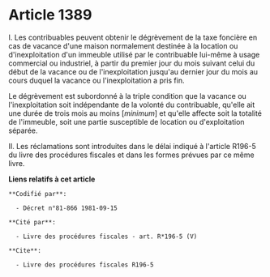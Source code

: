 # Article 1389

I. Les contribuables peuvent obtenir le dégrèvement de la taxe foncière en cas de vacance d'une maison normalement destinée à
la location ou d'inexploitation d'un immeuble utilisé par le contribuable lui-même à usage commercial ou industriel, à partir
du premier jour du mois suivant celui du début de la vacance ou de l'inexploitation jusqu'au dernier jour du mois au cours
duquel la vacance ou l'inexploitation a pris fin.

Le dégrèvement est subordonné à la triple condition que la vacance ou l'inexploitation soit indépendante de la volonté du
contribuable, qu'elle ait une durée de trois mois au moins [*minimum*] et qu'elle affecte soit la totalité de l'immeuble,
soit une partie susceptible de location ou d'exploitation séparée.

II. Les réclamations sont introduites dans le délai indiqué à l'article R196-5 du livre des procédures fiscales et dans les
formes prévues par ce même livre.

**Liens relatifs à cet article**

	**Codifié par**:

	  - Décret n°81-866 1981-09-15

	**Cité par**:

	  - Livre des procédures fiscales - art. R*196-5 (V)

	**Cite**:

	  - Livre des procédures fiscales R196-5
